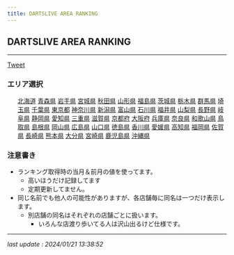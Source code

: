```yaml
---
title: DARTSLIVE AREA RANKING 
---
```

## DARTSLIVE AREA RANKING

___

<a href="https://twitter.com/share?ref_src=twsrc%5Etfw" data-text="DARTSLIVE AREA RANKING | Top" class="twitter-share-button" data-via="DARTSLIVE" data-hashtags="DARTSLIVE" data-related="DARTSLIVE" data-show-count="false">Tweet</a>

### エリア選択

<ul>
<li style="display: inline;"><a href="/darts/rank/北海道/">北海道</a></li>
<li style="display: inline;"><a href="/darts/rank/青森県/">青森県</a></li>
<li style="display: inline;"><a href="/darts/rank/岩手県/">岩手県</a></li>
<li style="display: inline;"><a href="/darts/rank/宮城県/">宮城県</a></li>
<li style="display: inline;"><a href="/darts/rank/秋田県/">秋田県</a></li>
<li style="display: inline;"><a href="/darts/rank/山形県/">山形県</a></li>
<li style="display: inline;"><a href="/darts/rank/福島県/">福島県</a></li>
<li style="display: inline;"><a href="/darts/rank/茨城県/">茨城県</a></li>
<li style="display: inline;"><a href="/darts/rank/栃木県/">栃木県</a></li>
<li style="display: inline;"><a href="/darts/rank/群馬県/">群馬県</a></li>
<li style="display: inline;"><a href="/darts/rank/埼玉県/">埼玉県</a></li>
<li style="display: inline;"><a href="/darts/rank/千葉県/">千葉県</a></li>
<li style="display: inline;"><a href="/darts/rank/東京都/">東京都</a></li>
<li style="display: inline;"><a href="/darts/rank/神奈川県/">神奈川県</a></li>
<li style="display: inline;"><a href="/darts/rank/新潟県/">新潟県</a></li>
<li style="display: inline;"><a href="/darts/rank/富山県/">富山県</a></li>
<li style="display: inline;"><a href="/darts/rank/石川県/">石川県</a></li>
<li style="display: inline;"><a href="/darts/rank/福井県/">福井県</a></li>
<li style="display: inline;"><a href="/darts/rank/山梨県/">山梨県</a></li>
<li style="display: inline;"><a href="/darts/rank/長野県/">長野県</a></li>
<li style="display: inline;"><a href="/darts/rank/岐阜県/">岐阜県</a></li>
<li style="display: inline;"><a href="/darts/rank/静岡県/">静岡県</a></li>
<li style="display: inline;"><a href="/darts/rank/愛知県/">愛知県</a></li>
<li style="display: inline;"><a href="/darts/rank/三重県/">三重県</a></li>
<li style="display: inline;"><a href="/darts/rank/滋賀県/">滋賀県</a></li>
<li style="display: inline;"><a href="/darts/rank/京都府/">京都府</a></li>
<li style="display: inline;"><a href="/darts/rank/大阪府/">大阪府</a></li>
<li style="display: inline;"><a href="/darts/rank/兵庫県/">兵庫県</a></li>
<li style="display: inline;"><a href="/darts/rank/奈良県/">奈良県</a></li>
<li style="display: inline;"><a href="/darts/rank/和歌山県/">和歌山県</a></li>
<li style="display: inline;"><a href="/darts/rank/鳥取県/">鳥取県</a></li>
<li style="display: inline;"><a href="/darts/rank/島根県/">島根県</a></li>
<li style="display: inline;"><a href="/darts/rank/岡山県/">岡山県</a></li>
<li style="display: inline;"><a href="/darts/rank/広島県/">広島県</a></li>
<li style="display: inline;"><a href="/darts/rank/山口県/">山口県</a></li>
<li style="display: inline;"><a href="/darts/rank/徳島県/">徳島県</a></li>
<li style="display: inline;"><a href="/darts/rank/香川県/">香川県</a></li>
<li style="display: inline;"><a href="/darts/rank/愛媛県/">愛媛県</a></li>
<li style="display: inline;"><a href="/darts/rank/高知県/">高知県</a></li>
<li style="display: inline;"><a href="/darts/rank/福岡県/">福岡県</a></li>
<li style="display: inline;"><a href="/darts/rank/佐賀県/">佐賀県</a></li>
<li style="display: inline;"><a href="/darts/rank/長崎県/">長崎県</a></li>
<li style="display: inline;"><a href="/darts/rank/熊本県/">熊本県</a></li>
<li style="display: inline;"><a href="/darts/rank/大分県/">大分県</a></li>
<li style="display: inline;"><a href="/darts/rank/宮崎県/">宮崎県</a></li>
<li style="display: inline;"><a href="/darts/rank/鹿児島県/">鹿児島県</a></li>
<li style="display: inline;"><a href="/darts/rank/沖縄県/">沖縄県</a></li>

</ul>

### 注意書き

* ランキング取得時の当月＆前月の値を使ってます。
  * 高いほうだけ記録してます
  * 定期更新してません。
* 同じ名前でも他人の可能性がありますが、各店舗毎に同名は一つだけ表示します。
  * 別店舗の同名はそれぞれの店舗ごとに扱います。
    * いろんな店渡り歩いてる人は沢山出るけど仕様です。

___

_last update : 2024/01/21 13:38:52_


<script src="https://cdnjs.cloudflare.com/ajax/libs/jquery/3.6.1/jquery.min.js" integrity="sha512-aVKKRRi/Q/YV+4mjoKBsE4x3H+BkegoM/em46NNlCqNTmUYADjBbeNefNxYV7giUp0VxICtqdrbqU7iVaeZNXA==" crossorigin="anonymous" referrerpolicy="no-referrer"></script>
<script src="https://cdnjs.cloudflare.com/ajax/libs/jquery.tablesorter/2.31.3/js/jquery.tablesorter.min.js" integrity="sha512-qzgd5cYSZcosqpzpn7zF2ZId8f/8CHmFKZ8j7mU4OUXTNRd5g+ZHBPsgKEwoqxCtdQvExE5LprwwPAgoicguNg==" crossorigin="anonymous" referrerpolicy="no-referrer"></script>
<link rel="stylesheet" href="https://cdnjs.cloudflare.com/ajax/libs/jquery.tablesorter/2.31.3/css/theme.default.min.css" integrity="sha512-wghhOJkjQX0Lh3NSWvNKeZ0ZpNn+SPVXX1Qyc9OCaogADktxrBiBdKGDoqVUOyhStvMBmJQ8ZdMHiR3wuEq8+w==" crossorigin="anonymous" referrerpolicy="no-referrer" />
<script>
$(function() {
    $(".table-ranking").tablesorter({sortList:[[0, 0]]});
});
</script>

<script async src="https://platform.twitter.com/widgets.js" charset="utf-8"></script>